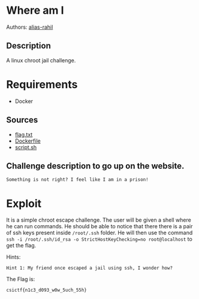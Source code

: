 
# Where am I

Authors: [alias-rahil](https://github.com/alias-rahil)

## Description

A linux chroot jail challenge.

# Requirements

- Docker

## Sources

- [flag.txt](./flag.txt)
- [Dockerfile](./Dockerfile)
- [script.sh](./script.sh)

## Challenge description to go up on the website.

```
Something is not right? I feel like I am in a prison!
```

# Exploit

It is a simple chroot escape challenge. The user will be given a shell where he can run commands. He should be able to notice that there there is a pair of ssh keys present inside `/root/.ssh` folder. He will then use the command `ssh -i /root/.ssh/id_rsa -o StrictHostKeyChecking=no root@localhost` to get the flag.

Hints:
```
Hint 1: My friend once escaped a jail using ssh, I wonder how?
```

The Flag is:
```
csictf{n1c3_d093_w0w_5uch_55h}
```